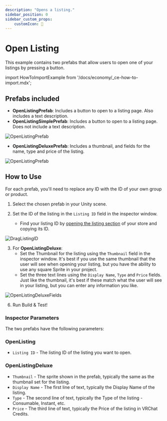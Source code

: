 ```yaml
---
description: "Opens a listing."
sidebar_position: 0
sidebar_custom_props:
    customIcon: 🔗
---
```


# Open Listing

This example contains two prefabs that allow users to open one of your listings by pressing a button.

import HowToImportExample from '/docs/economy/_ce-how-to-import.mdx';

<HowToImportExample/>

## Prefabs included

* **OpenListingPrefab**: Includes a button to open to a listing page. Also includes a text description.
* **OpenListingSimplePrefab**: Includes a button to open to a listing page. Does not include a text description.

![OpenListingPrefab](/img/economy/examples/Comparison-OpenListing.png "Compares listing prefabs.")

* **OpenListingDeluxePrefab**: Includes a thumbnail, and fields for the name, type and price of the listing.

![OpenListingPrefab](/img/economy/examples/OpenListingDeluxe_GameView.png "Shows OpenListing Deluxe as it appears in the Game View")

## How to Use

For each prefab, you'll need to replace any ID with the ID of your own group or product.

1. Select the chosen prefab in your Unity scene.

2. Set the ID of the listing in the `Listing ID` field in the inspector window.
    - Find your listing ID by [opening the listing section](https://vrchat.com/home/marketplace/storefront/listings) of your store and copying its ID. 

![DragListingID](/img/economy/examples/Listing-Id-Copying.png "Where to put the listing ID.")

3. For **OpenListingDeluxe**:
    - Set the Thumbnail for the listing using the `Thumbnail` field in the inspector window. It's best if you use the same thumbnail that the user will see when opening your listing, but you have the ability to use any square Sprite in your project.
    - Set the three text lines using the `Display Name`, `Type` and `Price` fields. Just like the thumbnail, it's best if these match what the user will see in your listing, but you can enter any information you like.

![OpenListingDeluxeFields](/img/economy/examples/OpenListingDeluxe_Inspector.png "The Fields for OpenListingDeluxe")

6. Run Build & Test!

### Inspector Parameters

The two prefabs have the following parameters:

### OpenListing 
* `Listing ID` - The listing ID of the listing you want to open.

### OpenListingDeluxe
* `Thumbnail` - The sprite shown in the prefab, typically the same as the thumbnail set for the listing.
* `Display Name` - The first line of text, typically the Display Name of the listing.
* `Type` - The second line of text, typically the Type of the listing - Consumable, Instant, etc.
* `Price` - The third line of text, typically the Price of the listing in VRChat Credits.
